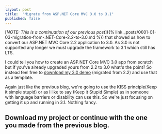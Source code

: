 ```yaml
---
layout: post
title:  "Migrate from ASP.NET Core MVC 3.0 to 3.1"
published: false
---
```


[_NOTE: This is a continuation of our previous post_]({% link _posts/0001-01-03-migration-from-.NET-Core-2.2-to-3.0.md  %}) that showed us how to convert our ASP.NET MVC Core 2.2 application to 3.0. As 3.0 is not supported any longer we must upgrade the framework to 3.1 which still has LTS.

I could tell you how to create an ASP.NET Core MVC 3.0 app from scratch but if you've already upgraded yours from 2.2 to 3.0 what's the point? So instead feel free to [download my 3.0 demo](https://github.com/LayersOfAbstraction/2.2_to_3.0_migration_project) (migrated from 2.2) and use that as a template.

Again just like the previous blog, we're going to use the KISS principle(Keep it simple stupid) or as I like to say (Keep it Stupid Simple) as in someone with language barriers or disability can use this. So we're just focusing on getting it up and running in 3.1. Nothing fancy.

## Download my project or continue with the one you made from the previous blog. ##


